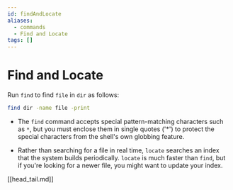 ```yaml
---
id: findAndLocate
aliases:
  - commands
  - Find and Locate
tags: []
---
```


# Find and Locate

Run `find` to find `file` in `dir` as follows:

```bash
find dir -name file -print
```

- The `find` command accepts special pattern-matching characters such as `*`,
  but you must enclose them in single quotes ('\*') to protect the special
  characters from the shell's own globbing feature.

- Rather than searching for a file in real time, `locate` searches an index that
  the system builds periodically. `locate` is much faster than `find`, but if
  you're looking for a newer file, you might want to update your index.

[[head_tail.md]]
